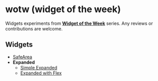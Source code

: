 # wotw (widget of the week)

Widgets experiments from [**Widget of the Week**](https://www.youtube.com/playlist?list=PLjxrf2q8roU23XGwz3Km7sQZFTdB996iG) series. Any reviews or contributions are welcome.

## Widgets

- [SafeArea](https://github.com/agnamc/widget-of-the-week/blob/master/lib/widgets_of_the_week/safe_area_page.dart)
- **Expanded**
  - [Simple Expanded](https://github.com/agnamc/widget-of-the-week/blob/master/lib/widgets_of_the_week/expanded/expanded_page.dart)
  - [Expanded with Flex](https://github.com/agnamc/widget-of-the-week/blob/master/lib/widgets_of_the_week/expanded/expanded_flex_page.dart)
